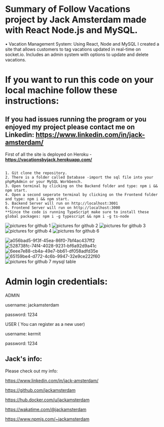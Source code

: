 # Summary of Follow Vacations project by Jack Amsterdam made with React Node.js and MySQL.
•	Vacation Management System: Using React, Node and MySQL I created a site that allows customers to tag vacations updated in real-time on socket.io. Includes an admin system with options to update and delete vacations. 
# If you want to run this code on your local machine follow these instructions:
## If you had issues running the program or you enjoyed my project please contact me on Linkedin: https://www.linkedin.com/in/jack-amsterdam/

First of all the site is deployed on Heroku - **https://vacationsbyjack.herokuapp.com/**


```

1. Git clone the repository.
2. There is a folder called Database -import the sql file into your phpMyAdmin or your MySQL Workbench.
3. Open terminal by clicking on the Backend folder and type: npm i && npm start.
4. Open a second seperate terminal by clicking on the Frontend folder and type: npm i && npm start.
5. Backend Server will run on http://localhost:3001
6. Frontend Server will run on http://localhost:3000
**Since the code is running TypeScript make sure to install these global packages: npm i -g typescript && npm i -g ts-node
```



![pictures for github 1](https://user-images.githubusercontent.com/64046793/193428659-03d729ab-0473-4def-8b67-2a7ac5fdb68e.JPG)
![pictures for github 2](https://user-images.githubusercontent.com/64046793/193428660-2f38037c-9b2f-4916-b127-495b59a4cb43.JPG)
![pictures for github 3](https://user-images.githubusercontent.com/64046793/193428661-451bf822-b57e-4777-83f6-194bee7e3e4f.JPG)
![pictures for github 4](https://user-images.githubusercontent.com/64046793/193428663-a2fec12b-cd57-4df2-bfda-6fd34b12ae96.JPG)
![pictures for github 6](https://user-images.githubusercontent.com/64046793/193428666-625da989-0bc7-4a38-b1c0-e5f4b00aa5f8.JPG)

![a056bad5-9f3f-45ea-86f0-7bf4ac437ff2](https://user-images.githubusercontent.com/64046793/193428474-ad889892-b57c-4031-99d2-76c80f1fabc1.jpg)
![528738fc-74f4-4028-9231-bf6a92d9a41c](https://user-images.githubusercontent.com/64046793/193428485-0763e6fa-6165-4891-8dcb-331366f71624.jpg)
![6eee7e88-cb4a-49e7-bb61-df058adfd35e](https://user-images.githubusercontent.com/64046793/193428810-53765f07-9cfb-4405-9357-4cc571eaf82c.jpg)
![65159be4-d772-4c6b-9947-32e9ce222f60](https://user-images.githubusercontent.com/64046793/193428825-6ee4b41d-7524-4f27-9980-faff1cd5c439.jpg)
![pictures for github 7 mysql table](https://user-images.githubusercontent.com/64046793/200576437-73c312f3-f98e-482a-a7ea-e5f643d57f31.JPG)

# Admin login credentials: 

ADMIN

username: jackamsterdam

password: 1234

USER  ( You can register as a new user)

username: kermit

password: 1234

## Jack's info:

Please check out my info:

https://www.linkedin.com/in/jack-amsterdam/

https://github.com/jackamsterdam

https://hub.docker.com/u/jackamsterdam

https://wakatime.com/@jackamsterdam

https://www.npmjs.com/~jackamsterdam 
